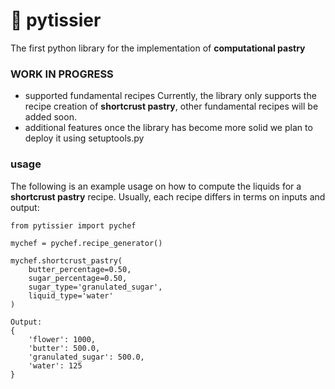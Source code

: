 # 🥐 pytissier

The first python library for the implementation of **computational pastry**

### WORK IN PROGRESS

- supported fundamental recipes
Currently, the library only supports the recipe creation of **shortcrust pastry**, other fundamental recipes will be added soon.
- additional features
once the library has become more solid we plan to deploy it using setuptools.py

### usage
The following is an example usage on how to compute the liquids for a **shortcrust pastry** recipe. Usually, each recipe differs in terms on inputs and output:
```
from pytissier import pychef

mychef = pychef.recipe_generator()

mychef.shortcrust_pastry(
    butter_percentage=0.50, 
    sugar_percentage=0.50, 
    sugar_type='granulated_sugar', 
    liquid_type='water'
)

Output:
{
    'flower': 1000, 
    'butter': 500.0, 
    'granulated_sugar': 500.0, 
    'water': 125
}
```